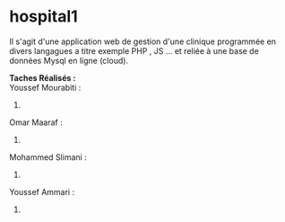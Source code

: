 # hospital1
Il s'agit d'une application web de gestion d'une clinique programmée en divers langagues a titre exemple PHP , JS ... et reliée à une base de données Mysql en ligne (cloud).

<b>Taches Réalisés :</b> 
<br/>
Youssef Mourabiti :
  <ol>
  <li></li>
  </ol>
Omar Maaraf :
  <ol>
  <li></li>
  </ol>
  Mohammed Slimani :
  <ol>
  <li></li>
  </ol>
  Youssef Ammari :
  <ol>
  <li></li>
  </ol>
